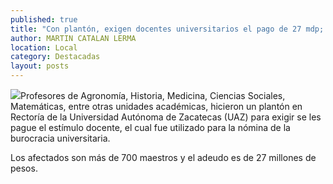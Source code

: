 ```yaml
---
published: true
title: "Con plantón, exigen docentes universitarios el pago de 27 mdp; más de 700, los afectados"
author: MARTIN CATALAN LERMA
location: Local
category: Destacadas
layout: posts
---
```


![](http://i.imgur.com/pXEjVzhm.jpg)Profesores de Agronomía, Historia, Medicina, Ciencias Sociales, Matemáticas, entre otras unidades académicas, hicieron un plantón en Rectoría de la Universidad Autónoma de Zacatecas (UAZ) para exigir se les pague el estímulo docente, el cual fue utilizado para la nómina de la burocracia universitaria.

Los afectados son más de 700 maestros y el adeudo es de 27 millones de pesos.
